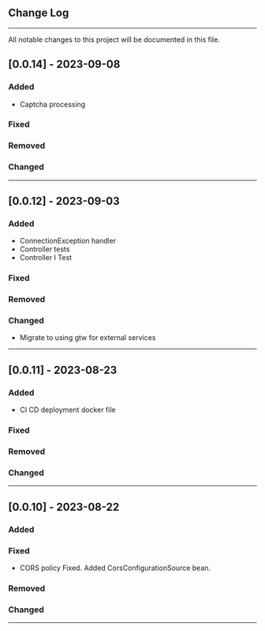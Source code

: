 ## Change Log
___

All notable changes to this project will be documented in this file.

## [0.0.14] - 2023-09-08

### Added

- Captcha processing

### Fixed

### Removed

### Changed

___

## [0.0.12] - 2023-09-03

### Added

- ConnectionException handler
- Controller tests
- Controller I Test

### Fixed

### Removed

### Changed

- Migrate to using gtw for external services

___

## [0.0.11] - 2023-08-23

### Added

- CI CD deployment docker file

### Fixed

### Removed

### Changed

___

## [0.0.10] - 2023-08-22

### Added

### Fixed

- CORS policy Fixed. Added CorsConfigurationSource bean.

### Removed

### Changed

___
